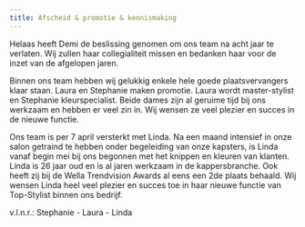 ```yaml
---
title: Afscheid & promotie & kennismaking
---
```

Helaas heeft Demi de beslissing genomen om ons team na acht jaar te verlaten. Wij zullen haar collegialiteit missen en bedanken haar voor de inzet van de afgelopen jaren.

Binnen ons team hebben wij gelukkig enkele hele goede plaatsvervangers klaar staan. Laura en Stephanie maken promotie. Laura wordt master-stylist en Stephanie kleurspecialist. 
Beide dames zijn al geruime tijd bij ons werkzaam en hebben er veel zin in. Wij wensen ze veel plezier en succes in de nieuwe functie. 

Ons team is per 7 april versterkt met Linda. Na een maand intensief in onze salon getraind te hebben onder begeleiding van onze kapsters, is Linda vanaf begin mei bij ons begonnen met het knippen en kleuren van klanten. Linda is 26 jaar oud en is al jaren werkzaam in de kappersbranche. Ook heeft zij bij de Wella Trendvision Awards al eens een 2de plaats behaald. Wij wensen Linda heel veel plezier en succes toe in haar nieuwe functie van Top-Stylist binnen ons bedrijf. 

v.l.n.r.: Stephanie - Laura - Linda